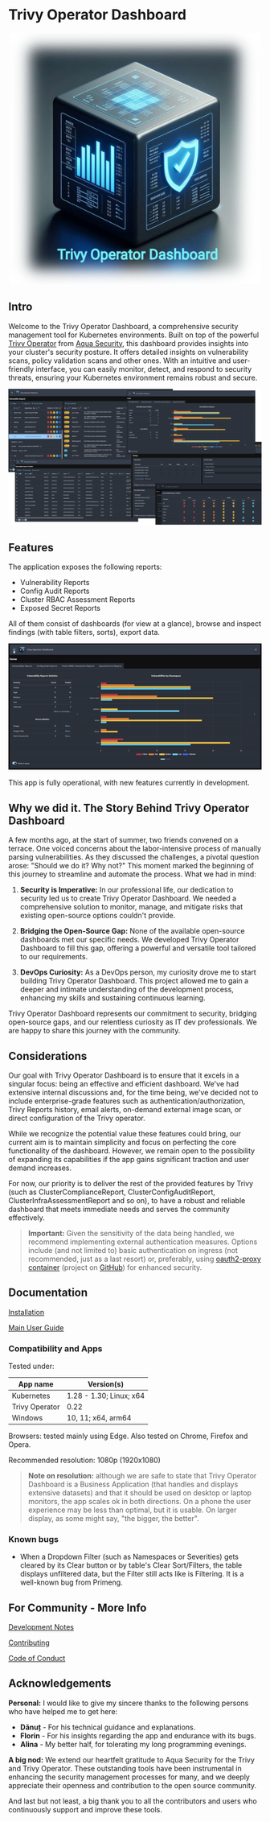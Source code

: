 # Trivy Operator Dashboard

<div align="center">
  <img src="docs/imgs/logo.blurred.png" width="500">
</div>

## Intro

Welcome to the Trivy Operator Dashboard, a comprehensive security management tool for Kubernetes environments. Built on top of the powerful [Trivy Operator](https://github.com/aquasecurity/trivy-operator) from [Aqua Security](https://www.aquasec.com), this dashboard provides insights into your cluster's security posture. It offers detailed insights on vulnerability scans, policy validation scans and other ones. With an intuitive and user-friendly interface, you can easily monitor, detect, and respond to security threats, ensuring your Kubernetes environment remains robust and secure.

![](docs/imgs/combo.png)

## Features

The application exposes the following reports:
- Vulnerability Reports
- Config Audit Reports
- Cluster RBAC Assessment Reports
- Exposed Secret Reports

All of them consist of dashboards (for view at a glance), browse and inspect findings (with table filters, sorts), export data.

![](docs/imgs/app.gif)

This app is fully operational, with new features currently in development.

## Why we did it. The Story Behind Trivy Operator Dashboard

A few months ago, at the start of summer, two friends convened on a terrace. One voiced concerns about the labor-intensive process of manually parsing vulnerabilities. As they discussed the challenges, a pivotal question arose: "Should we do it? Why not?" This moment marked the beginning of this journey to streamline and automate the process. What we had in mind:

1. **Security is Imperative:** In our professional life, our dedication to security led us to create Trivy Operator Dashboard. We needed a comprehensive solution to monitor, manage, and mitigate risks that existing open-source options couldn't provide.

2. **Bridging the Open-Source Gap:** None of the available open-source dashboards met our specific needs. We developed Trivy Operator Dashboard to fill this gap, offering a powerful and versatile tool tailored to our requirements.

3. **DevOps Curiosity:** As a DevOps person, my curiosity drove me to start building Trivy Operator Dashboard. This project allowed me to gain a deeper and intimate understanding of the development process, enhancing my skills and sustaining continuous learning.

Trivy Operator Dashboard represents our commitment to security, bridging open-source gaps, and our relentless curiosity as IT dev professionals. We are happy to share this journey with the community.

## Considerations

Our goal with Trivy Operator Dashboard is to ensure that it excels in a singular focus: being an effective and efficient dashboard. We've had extensive internal discussions and, for the time being, we’ve decided not to include enterprise-grade features such as authentication/authorization, Trivy Reports history, email alerts, on-demand external image scan, or direct configuration of the Trivy operator.

While we recognize the potential value these features could bring, our current aim is to maintain simplicity and focus on perfecting the core functionality of the dashboard. However, we remain open to the possibility of expanding its capabilities if the app gains significant traction and user demand increases.

For now, our priority is to deliver the rest of the provided features by Trivy (such as ClusterComplianceReport, ClusterConfigAuditReport, ClusterInfraAssessmentReport and so on), to have a robust and reliable dashboard that meets immediate needs and serves the community effectively.

> **Important:** Given the sensitivity of the data being handled, we recommend implementing external authentication measures. Options include (and not limited to) basic authentication on ingress (not recommended, just as a last resort) or, preferably, using [oauth2-proxy container](https://quay.io/repository/oauth2-proxy/oauth2-proxy) (project on [GitHub](https://github.com/oauth2-proxy/oauth2-proxy)) for enhanced security.

## Documentation

[Installation](docs/install-doc.md)

[Main User Guide](docs/main-doc.md)

### Compatibility and Apps

Tested under:

| App name       | Version(s)              |
|----------------|-------------------------|
| Kubernetes     | 1.28 - 1.30; Linux; x64 |
| Trivy Operator | 0.22                    |
| Windows        | 10, 11; x64, arm64      |

Browsers: tested mainly using Edge. Also tested on Chrome, Firefox and Opera.

Recommended resolution: 1080p (1920x1080)
> **Note on resolution:** although we are safe to state that Trivy Operator Dashboard is a Business Application (that handles and displays extensive datasets) and that it should be used on desktop or laptop monitors, the app scales ok in both directions. On a phone the user experience may be less than optimal, but it is usable. On larger display, as some might say, "the bigger, the better".

### Known bugs
- When a Dropdown Filter (such as Namespaces or Severities) gets cleared by its Clear button or by table's Clear Sort/Filters, the table displays unfiltered data, but the Filter still acts like is Filtering. It is a well-known bug from Primeng.

## For Community - More Info

[Development Notes](DEV_NOTES.md)

[Contributing](CONTRIBUTING.md)

[Code of Conduct](CODE_OF_CONDUCT.md)

## Acknowledgements

**Personal:** I would like to give my sincere thanks to the following persons who have helped me to get here:
 - **Dănuț** - For his technical guidance and explanations. 
 - **Florin** - For his insights regarding the app and endurance with its bugs.
 - **Alina** - My better half, for tolerating my long programming evenings.

**A big nod:** We extend our heartfelt gratitude to Aqua Security for the Trivy and Trivy Operator. These outstanding tools have been instrumental in enhancing the security management processes for many, and we deeply appreciate their openness and contribution to the open source community.

And last but not least, a big thank you to all the contributors and users who continuously support and improve these tools.